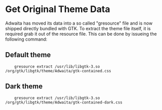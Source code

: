 # Get Original Theme Data

Adwaita has moved its data into a so called "gresource" file and is now shipped directly bundled with GTK. To extract the theme file itself, it is required grab it out of the resource file. This can be done by issueing the following command:

## Default theme

		gresource extract /usr/lib/libgtk-3.so /org/gtk/libgtk/theme/Adwaita/gtk-contained.css

## Dark theme

		gresource extract /usr/lib/libgtk-3.so /org/gtk/libgtk/theme/Adwaita/gtk-contained-dark.css
